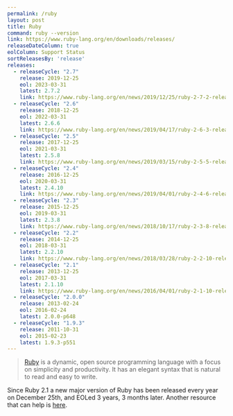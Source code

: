 ```yaml
---
permalink: /ruby
layout: post
title: Ruby
command: ruby --version
link: https://www.ruby-lang.org/en/downloads/releases/
releaseDateColumn: true
eolColumn: Support Status
sortReleasesBy: 'release'
releases:
  - releaseCycle: "2.7"
    release: 2019-12-25
    eol: 2023-03-31
    latest: 2.7.2
    link: https://www.ruby-lang.org/en/news/2019/12/25/ruby-2-7-2-released/
  - releaseCycle: "2.6"
    release: 2018-12-25
    eol: 2022-03-31
    latest: 2.6.6
    link: https://www.ruby-lang.org/en/news/2019/04/17/ruby-2-6-3-released/
  - releaseCycle: "2.5"
    release: 2017-12-25
    eol: 2021-03-31
    latest: 2.5.8
    link: https://www.ruby-lang.org/en/news/2019/03/15/ruby-2-5-5-released/
  - releaseCycle: "2.4"
    release: 2016-12-25
    eol: 2020-03-31
    latest: 2.4.10
    link: https://www.ruby-lang.org/en/news/2019/04/01/ruby-2-4-6-released/
  - releaseCycle: "2.3"
    release: 2015-12-25
    eol: 2019-03-31
    latest: 2.3.8
    link: https://www.ruby-lang.org/en/news/2018/10/17/ruby-2-3-8-released/
  - releaseCycle: "2.2"
    release: 2014-12-25
    eol: 2018-03-31
    latest: 2.2.10
    link: https://www.ruby-lang.org/en/news/2018/03/28/ruby-2-2-10-released/
  - releaseCycle: "2.1"
    release: 2013-12-25
    eol: 2017-03-31
    latest: 2.1.10
    link: https://www.ruby-lang.org/en/news/2016/04/01/ruby-2-1-10-released/
  - releaseCycle: "2.0.0"
    release: 2013-02-24
    eol: 2016-02-24
    latest: 2.0.0-p648
  - releaseCycle: "1.9.3"
    release: 2011-10-31
    eol: 2015-02-23
    latest: 1.9.3-p551
---
```


> [Ruby](https://www.ruby-lang.org/) is a dynamic, open source programming language with a focus on simplicity and productivity. It has an elegant syntax that is natural to read and easy to write.

Since Ruby 2.1 a new major version of Ruby has been released every year on December 25th, and EOLed 3 years, 3 months later. Another resource that can help is [here](https://endoflife.software/programming-languages/server-side-scripting/ruby).
